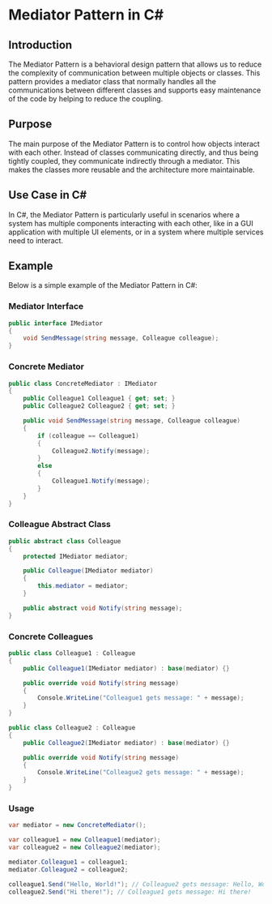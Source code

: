 # Mediator Pattern in C#

## Introduction
The Mediator Pattern is a behavioral design pattern that allows us to reduce the complexity of communication between multiple objects or classes. This pattern provides a mediator class that normally handles all the communications between different classes and supports easy maintenance of the code by helping to reduce the coupling.

## Purpose
The main purpose of the Mediator Pattern is to control how objects interact with each other. Instead of classes communicating directly, and thus being tightly coupled, they communicate indirectly through a mediator. This makes the classes more reusable and the architecture more maintainable.

## Use Case in C#
In C#, the Mediator Pattern is particularly useful in scenarios where a system has multiple components interacting with each other, like in a GUI application with multiple UI elements, or in a system where multiple services need to interact.

## Example
Below is a simple example of the Mediator Pattern in C#:

### Mediator Interface
```csharp
public interface IMediator
{
    void SendMessage(string message, Colleague colleague);
}
```

### Concrete Mediator
```csharp
public class ConcreteMediator : IMediator
{
    public Colleague1 Colleague1 { get; set; }
    public Colleague2 Colleague2 { get; set; }

    public void SendMessage(string message, Colleague colleague)
    {
        if (colleague == Colleague1)
        {
            Colleague2.Notify(message);
        }
        else
        {
            Colleague1.Notify(message);
        }
    }
}
```

### Colleague Abstract Class
```csharp
public abstract class Colleague
{
    protected IMediator mediator;

    public Colleague(IMediator mediator)
    {
        this.mediator = mediator;
    }

    public abstract void Notify(string message);
}
```

### Concrete Colleagues
```csharp
public class Colleague1 : Colleague
{
    public Colleague1(IMediator mediator) : base(mediator) {}

    public override void Notify(string message)
    {
        Console.WriteLine("Colleague1 gets message: " + message);
    }
}

public class Colleague2 : Colleague
{
    public Colleague2(IMediator mediator) : base(mediator) {}

    public override void Notify(string message)
    {
        Console.WriteLine("Colleague2 gets message: " + message);
    }
}
```

### Usage
```csharp
var mediator = new ConcreteMediator();

var colleague1 = new Colleague1(mediator);
var colleague2 = new Colleague2(mediator);

mediator.Colleague1 = colleague1;
mediator.Colleague2 = colleague2;

colleague1.Send("Hello, World!"); // Colleague2 gets message: Hello, World!
colleague2.Send("Hi there!"); // Colleague1 gets message: Hi there!
```
